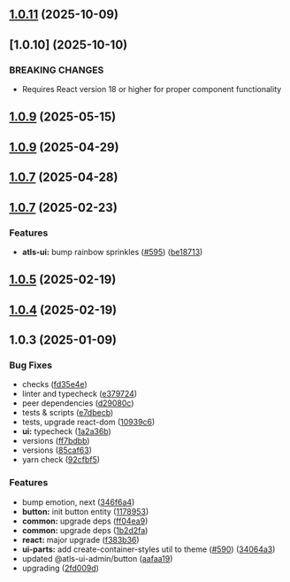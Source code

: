 

## [1.0.11](https://github.com/atls/hyperion/compare/@atls-ui-admin/button@1.0.9...@atls-ui-admin/button@1.0.11) (2025-10-09)








## [1.0.10] (2025-10-10)


### BREAKING CHANGES


* Requires React version 18 or higher for proper component functionality


## [1.0.9](https://github.com/atls/hyperion/compare/@atls-ui-admin/button@1.0.9...@atls-ui-admin/button@1.0.9) (2025-05-15)






## [1.0.9](https://github.com/atls/hyperion/compare/@atls-ui-admin/button@1.0.7...@atls-ui-admin/button@1.0.9) (2025-04-29)






## [1.0.7](https://github.com/atls/hyperion/compare/@atls-ui-admin/button@1.0.7...@atls-ui-admin/button@1.0.7) (2025-04-28)






## [1.0.7](https://github.com/atls/hyperion/compare/@atls-ui-admin/button@1.0.5...@atls-ui-admin/button@1.0.7) (2025-02-23)


### Features


* **atls-ui:** bump rainbow sprinkles ([#595](https://github.com/atls/hyperion/issues/595)) ([be18713](https://github.com/atls/hyperion/commit/be1871351926c38605bbed4d7aa11a4759f80f3d))





## [1.0.5](https://github.com/atls/hyperion/compare/@atls-ui-admin/button@1.0.4...@atls-ui-admin/button@1.0.5) (2025-02-19)






## [1.0.4](https://github.com/atls/hyperion/compare/@atls-ui-admin/button@1.0.3...@atls-ui-admin/button@1.0.4) (2025-02-19)






## 1.0.3 (2025-01-09)


### Bug Fixes


* checks ([fd35e4e](https://github.com/atls/hyperion/commit/fd35e4e5ee760fed44fc51d0dfc1d3fffaa27a9c))
* linter and typecheck ([e379724](https://github.com/atls/hyperion/commit/e379724b7dbf3c8cba2b0b94647239b0b37c5fb8))
* peer dependencies ([d29080c](https://github.com/atls/hyperion/commit/d29080cb0950b04e65ab7755571e350d3450b4dd))
* tests & scripts ([e7dbecb](https://github.com/atls/hyperion/commit/e7dbecb12718ed243206a1ef92bbd4c45e026dbe))
* tests, upgrade react-dom ([10939c6](https://github.com/atls/hyperion/commit/10939c690d3e77953871294ff2168e8fdfa43dd3))
* **ui:** typecheck ([1a2a36b](https://github.com/atls/hyperion/commit/1a2a36b8baeececd0b929dcdb94da3d38ae8ad1e))
* versions ([ff7bdbb](https://github.com/atls/hyperion/commit/ff7bdbb281c9f6e732b06461a0c633c8cc010e46))
* versions ([85caf63](https://github.com/atls/hyperion/commit/85caf6367c3023d0aa50a1b44886d6f3d94ce6ec))
* yarn check ([92cfbf5](https://github.com/atls/hyperion/commit/92cfbf59a0ff41d018182b33e3c47d3c28e5a407))

### Features


* bump emotion, next ([346f6a4](https://github.com/atls/hyperion/commit/346f6a43978912f3be4b09031933ab2a572907b2))
* **button:** init button entity ([1178953](https://github.com/atls/hyperion/commit/1178953f70e8d775e301c49aa0601845f8f7e9aa))
* **common:** upgrade deps ([ff04ea9](https://github.com/atls/hyperion/commit/ff04ea97e10efa26d27a27c37337e5afc62e47bb))
* **common:** upgrade deps ([1b2d2fa](https://github.com/atls/hyperion/commit/1b2d2fac134ec0c834b9410dcf783d2a80278691))
* **react:** major upgrade ([f383b36](https://github.com/atls/hyperion/commit/f383b36618f9daa1b137b394de7a55a03bec25b4))
* **ui-parts:** add create-container-styles util to theme ([#590](https://github.com/atls/hyperion/issues/590)) ([34064a3](https://github.com/atls/hyperion/commit/34064a384192b781fd6d667857f568d4f42228a4))
* updated @atls-ui-admin/button ([aafaa19](https://github.com/atls/hyperion/commit/aafaa193665a9e32590a25c94f6175629de200d8))
* upgrading ([2fd009d](https://github.com/atls/hyperion/commit/2fd009d9b9fcf0440e865f48ad8571adda170de6))


